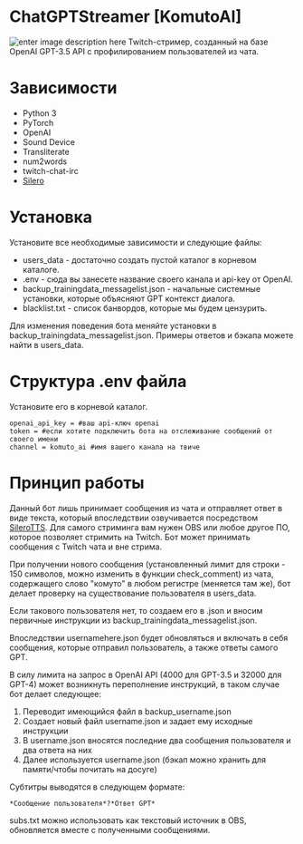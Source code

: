 ﻿
# ChatGPTStreamer [KomutoAI] 
![enter image description here](https://yt3.googleusercontent.com/h6Km0C9BE6jvygOaTRH1hybpWzbQH6wK6qZe4Qr_mmiPf6dFudk2K_vmuTqUC7OvflseieH9xQ=s900-c-k-c0x00ffffff-no-rj)
Twitch-стример, созданный на базе OpenAI GPT-3.5 API с профилированием пользователей из чата.


# Зависимости

 - Python 3
 - PyTorch
 - OpenAI
 - Sound Device
 - Transliterate
 - num2words
 - twitch-chat-irc
 - [Silero](https://github.com/snakers4/silero-models#text-to-speech)

# Установка

Установите все необходимые зависимости и следующие файлы:

 - users_data - достаточно создать пустой каталог в корневом каталоге.
 - .env - сюда вы занесете название своего канала и api-key от OpenAI.
 - backup_trainingdata_messagelist.json - начальные системные установки, которые объясняют GPT контекст диалога.
 - blacklist.txt - список банвордов, которые мы будем цензурить.

Для изменения поведения бота меняйте установки в backup_trainingdata_messagelist.json. Примеры ответов и бэкапа можете найти в users_data.

# Структура .env файла

Установите его в корневой каталог.

	openai_api_key = #ваш api-ключ openai
	token = #если хотите подключить бота на отслеживание сообщений от своего имени
	channel = komuto_ai #имя вашего канала на твиче

# Принцип работы
Данный бот лишь принимает сообщения из чата и отправляет ответ в виде текста, который впоследствии озвучивается посредством [SileroTTS](https://github.com/snakers4/silero-models#text-to-speech). Для самого стриминга вам нужен OBS или любое другое ПО, которое позволяет стримить на Twitch. Бот может принимать сообщения с Twitch чата и вне стрима.

При получении нового сообщения (установленный лимит для строки - 150 символов, можно изменить в функции check_comment) из чата, содержащего слово "комуто" в любом регистре (меняется там же), бот делает проверку на существование пользователя в users_data. 

Если такового пользователя нет, то создаем его в .json и вносим первичные инструкции из backup_trainingdata_messagelist.json. 

Впоследствии usernamehere.json будет обновляться и включать в себя сообщения, которые отправил пользователь, а также ответы самого GPT.

В силу лимита на запрос в OpenAI API (4000 для GPT-3.5 и 32000 для GPT-4) может возникнуть переполнение инструкций, в таком случае бот делает следующее:

 1. Переводит имеющийся файл в backup_username.json
 2. Создает новый файл username.json и задает ему исходные инструкции
 3. В username.json вносятся последние два сообщения пользователя и два ответа на них
 4. Далее используется username.json (бэкап можно хранить для памяти/чтобы почитать на досуге)

Субтитры выводятся в следующем формате:

	*Сообщение пользователя*?*Ответ GPT*

subs.txt можно использовать как текстовый источник в OBS, обновляется вместе с полученными сообщениями.
